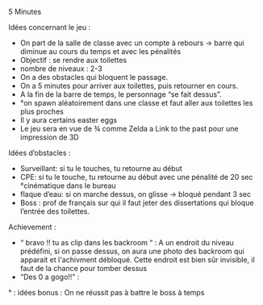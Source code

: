 5 Minutes

Idées concernant le jeu : 

* On part de la salle de classe avec un compte à rebours → barre qui diminue au cours du temps et avec les pénalités
* Objectif : se rendre aux toilettes
* nombre de niveaux : 2-3
* On a des obstacles qui bloquent le passage. 
* On a 5 minutes pour arriver aux toilettes, puis retourner en cours.
* A la fin de la barre de temps, le personnage “se fait dessus”.
* °on spawn aléatoirement dans une classe et faut aller aux toilettes les plus proches
* Il y aura certains easter eggs
* Le jeu sera en vue de ¾ comme Zelda a Link to the past pour une impression de 3D 




Idées d’obstacles :

* Surveillant: si tu le touches, tu retourne au début
* CPE: si tu le touche, tu retourne au début avec une pénalité de 20 sec °cinématique dans le bureau
* flaque d’eau: si on marche dessus, on glisse -> bloqué pendant 3 sec
* Boss : prof de français sur qui il faut jeter des dissertations qui bloque l’entrée des toilettes. 





Achievement :
    
* “ bravo !! tu as clip dans les backroom “ : A un endroit du niveau prédéfini, si on passe dessus, on aura une photo des backroom qui apparait et l'achivment débloqué. Cette endroit est bien sûr invisible, il faut de la chance pour tomber dessus
* “Des 0 a gogo!!” : 

° : idées bonus : On ne réussit pas à battre le boss à temps
